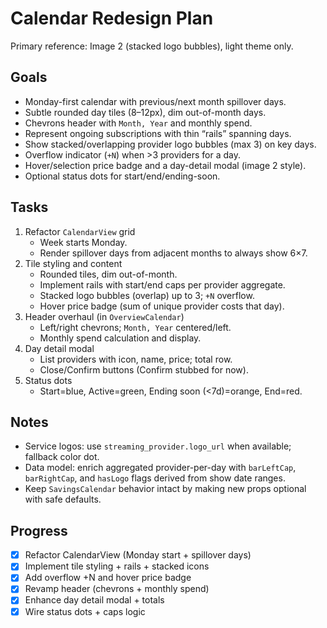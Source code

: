 # Calendar Redesign Plan

Primary reference: Image 2 (stacked logo bubbles), light theme only.

## Goals

- Monday-first calendar with previous/next month spillover days.
- Subtle rounded day tiles (8–12px), dim out-of-month days.
- Chevrons header with `Month, Year` and monthly spend.
- Represent ongoing subscriptions with thin “rails” spanning days.
- Show stacked/overlapping provider logo bubbles (max 3) on key days.
- Overflow indicator (`+N`) when >3 providers for a day.
- Hover/selection price badge and a day-detail modal (image 2 style).
- Optional status dots for start/end/ending-soon.

## Tasks

1. Refactor `CalendarView` grid
   - Week starts Monday.
   - Render spillover days from adjacent months to always show 6×7.
2. Tile styling and content
   - Rounded tiles, dim out-of-month.
   - Implement rails with start/end caps per provider aggregate.
   - Stacked logo bubbles (overlap) up to 3; `+N` overflow.
   - Hover price badge (sum of unique provider costs that day).
3. Header overhaul (in `OverviewCalendar`)
   - Left/right chevrons; `Month, Year` centered/left.
   - Monthly spend calculation and display.
4. Day detail modal
   - List providers with icon, name, price; total row.
   - Close/Confirm buttons (Confirm stubbed for now).
5. Status dots
   - Start=blue, Active=green, Ending soon (<7d)=orange, End=red.

## Notes

- Service logos: use `streaming_provider.logo_url` when available; fallback color dot.
- Data model: enrich aggregated provider-per-day with `barLeftCap`, `barRightCap`, and `hasLogo` flags derived from show date ranges.
- Keep `SavingsCalendar` behavior intact by making new props optional with safe defaults.

## Progress

- [x] Refactor CalendarView (Monday start + spillover days)
- [x] Implement tile styling + rails + stacked icons
- [x] Add overflow +N and hover price badge
- [x] Revamp header (chevrons + monthly spend)
- [x] Enhance day detail modal + totals
- [x] Wire status dots + caps logic
